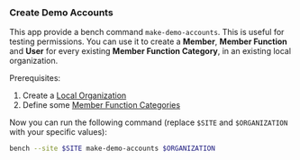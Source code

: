 ### Create Demo Accounts

This app provide a bench command `make-demo-accounts`. This is useful for testing permissions. You can use it to create a **Member**, **Member Function** and **User** for every existing **Member Function Category**, in an existing local organization.

Prerequisites:

1. Create a [Local Organization](organizations-and-members.md)
2. Define some [Member Function Categories](permissions.md)

Now you can run the following command (replace `$SITE` and `$ORGANIZATION` with your specific values):

```bash
bench --site $SITE make-demo-accounts $ORGANIZATION
```
